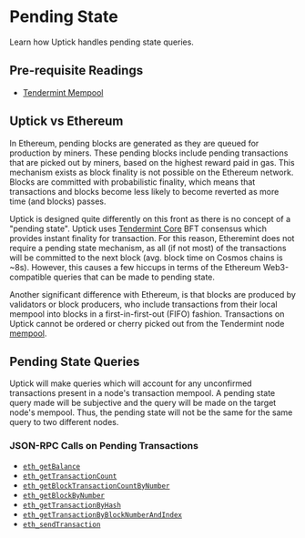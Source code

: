 # Pending State

Learn how Uptick handles pending state queries.

## Pre-requisite Readings

* [Tendermint Mempool](https://docs.tendermint.com/master/tendermint-core/mempool.htm)

## Uptick vs Ethereum

In Ethereum, pending blocks are generated as they are queued for production by miners. These pending blocks include pending transactions that are picked out by miners, based on the highest reward paid in gas. This mechanism exists as block finality is not possible on the Ethereum network. Blocks are committed with probabilistic finality, which means that transactions and blocks become less likely to become reverted as more time (and blocks) passes.

Uptick is designed quite differently on this front as there is no concept of a "pending state". Uptick uses [Tendermint Core](https://docs.tendermint.com/) BFT consensus which provides instant finality for transaction. For this reason, Etheremint does not require a pending state mechanism, as all (if not most) of the transactions will be committed to the next block (avg. block time on Cosmos chains is \~8s). However, this causes a few hiccups in terms of the Ethereum Web3-compatible queries that can be made to pending state.

Another significant difference with Ethereum, is that blocks are produced by validators or block producers, who include transactions from their local mempool into blocks in a first-in-first-out (FIFO) fashion. Transactions on Uptick cannot be ordered or cherry picked out from the Tendermint node [mempool](https://docs.tendermint.com/master/tendermint-core/mempool.html#transaction-ordering).

## Pending State Queries

Uptick will make queries which will account for any unconfirmed transactions present in a node's transaction mempool. A pending state query made will be subjective and the query will be made on the target node's mempool. Thus, the pending state will not be the same for the same query to two different nodes.

### JSON-RPC Calls on Pending Transactions

* [`eth_getBalance`](../../api/json-rpc/endpoints.md#eth\_getbalance)
* [`eth_getTransactionCount`](../../api/json-rpc/endpoints.md#eth-gettransactioncount)
* [`eth_getBlockTransactionCountByNumber`](../../api/json-rpc/endpoints.md#eth-getblocktransactioncountbynumber)
* [`eth_getBlockByNumber`](../../api/json-rpc/endpoints.md#eth-getblockbynumber)
* [`eth_getTransactionByHash`](../../api/json-rpc/endpoints.md#eth-gettransactionbyhash)
* [`eth_getTransactionByBlockNumberAndIndex`](https://github.com/starrymedia/upticknetworkdocs/blob/main/api/json-rpc/endpoints.html#eth-gettransactionbyblockhashandindex)
* [`eth_sendTransaction`](../../api/json-rpc/endpoints.md#eth-sendtransaction)
